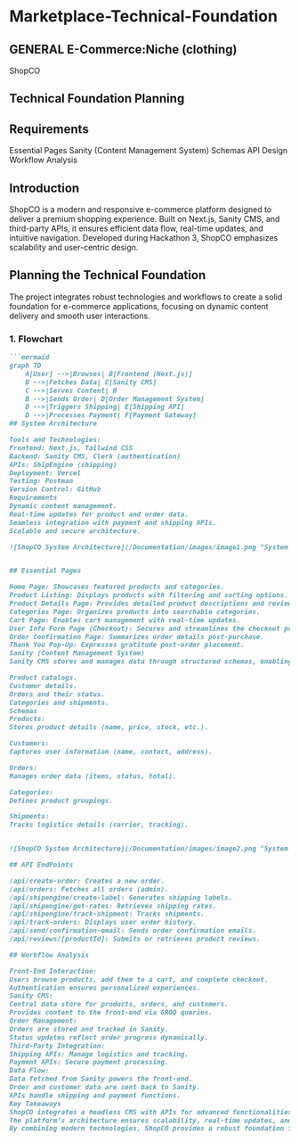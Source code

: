 # Marketplace-Technical-Foundation

## GENERAL E-Commerce:Niche (clothing)

ShopCO

## Technical Foundation Planning

## Requirements

Essential Pages
Sanity (Content Management System)
Schemas
API Design
Workflow Analysis

## Introduction

ShopCO is a modern and responsive e-commerce platform designed to deliver a premium shopping experience. Built on Next.js, Sanity CMS, and third-party APIs, it ensures efficient data flow, real-time updates, and intuitive navigation. Developed during Hackathon 3, ShopCO emphasizes scalability and user-centric design.

## Planning the Technical Foundation

The project integrates robust technologies and workflows to create a solid foundation for e-commerce applications, focusing on dynamic content delivery and smooth user interactions.

### 1. **Flowchart**

```markdown
```mermaid
graph TD
    A[User] -->|Browses| B[Frontend (Next.js)]
    B -->|Fetches Data| C[Sanity CMS]
    C -->|Serves Content| B
    B -->|Sends Order| D[Order Management System]
    D -->|Triggers Shipping| E[Shipping API]
    D -->|Processes Payment| F[Payment Gateway]
## System Architecture

Tools and Technologies:
Frontend: Next.js, Tailwind CSS
Backend: Sanity CMS, Clerk (authentication)
APIs: ShipEngine (shipping)
Deployment: Vercel
Testing: Postman
Version Control: GitHub
Requirements
Dynamic content management.
Real-time updates for product and order data.
Seamless integration with payment and shipping APIs.
Scalable and secure architecture.

![ShopCO System Architecture](/Documentation/images/image1.png "System Architecture")


## Essential Pages

Home Page: Showcases featured products and categories.
Product Listing: Displays products with filtering and sorting options.
Product Details Page: Provides detailed product descriptions and reviews.
Categories Page: Organizes products into searchable categories.
Cart Page: Enables cart management with real-time updates.
User Info Form Page (Checkout): Secures and streamlines the checkout process.
Order Confirmation Page: Summarizes order details post-purchase.
Thank You Pop-Up: Expresses gratitude post-order placement.
Sanity (Content Management System)
Sanity CMS stores and manages data through structured schemas, enabling dynamic content management. It powers:

Product catalogs.
Customer details.
Orders and their status.
Categories and shipments.
Schemas
Products:
Stores product details (name, price, stock, etc.).

Customers:
Captures user information (name, contact, address).

Orders:
Manages order data (items, status, total).

Categories:
Defines product groupings.

Shipments:
Tracks logistics details (carrier, tracking).


![ShopCO System Architecture](/Documentation/images/image2.png "System Architecture 2")

## API EndPoints

/api/create-order: Creates a new order.
/api/orders: Fetches all orders (admin).
/api/shipengine/create-label: Generates shipping labels.
/api/shipengine/get-rates: Retrieves shipping rates.
/api/shipengine/track-shipment: Tracks shipments.
/api/track-orders: Displays user order history.
/api/send/confirmation-email: Sends order confirmation emails.
/api/reviews/[productId]: Submits or retrieves product reviews.

## Workflow Analysis

Front-End Interaction:
Users browse products, add them to a cart, and complete checkout.
Authentication ensures personalized experiences.
Sanity CMS:
Central data store for products, orders, and customers.
Provides content to the front-end via GROQ queries.
Order Management:
Orders are stored and tracked in Sanity.
Status updates reflect order progress dynamically.
Third-Party Integration:
Shipping APIs: Manage logistics and tracking.
Payment APIs: Secure payment processing.
Data Flow:
Data fetched from Sanity powers the front-end.
Order and customer data are sent back to Sanity.
APIs handle shipping and payment functions.
Key Takeaways
ShopCO integrates a headless CMS with APIs for advanced functionalities.
The platform’s architecture ensures scalability, real-time updates, and an optimized user experience.
By combining modern technologies, ShopCO provides a robust foundation for any e-commerce business.
